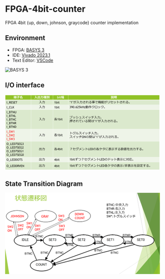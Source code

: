 # FPGA-4bit-counter

FPGA 4bit {up, down,  johnson, graycode} counter implementation 

## Environment

- FPGA: [BASYS 3](https://digilent.com/reference/programmable-logic/basys-3/start)
- IDE: [Vivado 2023.1](https://japan.xilinx.com/support/download/index.html/content/xilinx/ja/downloadNav/vivado-design-tools/archive.html)
- Text Editor: [VSCode](https://code.visualstudio.com/)

<img src = "https://digilent.com/reference/_media/reference/programmable-logic/basys-3/basys-3-0.png" alt="BASYS 3" width="60%">

## I/O interface

<img src = "https://github.com/nk12U/FPGA-4bit-counter/blob/main/image/IO interface.png"> 

## State Transition Diagram

<img src = "https://github.com/nk12U/FPGA-4bit-counter/blob/main/image/state transition diagram.png"> 
